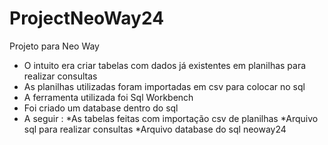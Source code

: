 # ProjectNeoWay24
Projeto para Neo Way 
* O intuito era criar tabelas com dados já existentes em planilhas para realizar consultas
* As planilhas utilizadas foram importadas em csv para colocar no sql
* A ferramenta utilizada foi Sql Workbench
* Foi criado um database dentro do sql
* A seguir :
*As tabelas feitas com importação csv de planilhas
*Arquivo sql para realizar consultas
*Arquivo database do sql neoway24

